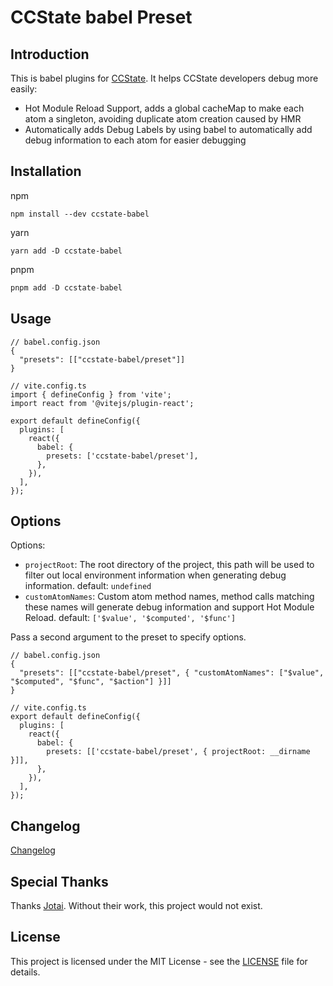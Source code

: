 # CCState babel Preset

## Introduction

This is babel plugins for [CCState](https://github.com/e7h4n/ccstate). It helps CCState developers debug more easily:

- Hot Module Reload Support, adds a global cacheMap to make each atom a singleton, avoiding duplicate atom creation caused by HMR
- Automatically adds Debug Labels by using babel to automatically add debug information to each atom for easier debugging

## Installation

npm

```
npm install --dev ccstate-babel
```

yarn

```
yarn add -D ccstate-babel
```

pnpm

```typescript
pnpm add -D ccstate-babel
```

## Usage

```
// babel.config.json
{
  "presets": [["ccstate-babel/preset"]]
}

// vite.config.ts
import { defineConfig } from 'vite';
import react from '@vitejs/plugin-react';

export default defineConfig({
  plugins: [
    react({
      babel: {
        presets: ['ccstate-babel/preset'],
      },
    }),
  ],
});
```

## Options

Options:

- `projectRoot`: The root directory of the project, this path will be used to filter out local environment information when generating debug information. default: `undefined`
- `customAtomNames`: Custom atom method names, method calls matching these names will generate debug information and support Hot Module Reload. default: `['$value', '$computed', '$func']`

Pass a second argument to the preset to specify options.

```
// babel.config.json
{
  "presets": [["ccstate-babel/preset", { "customAtomNames": ["$value", "$computed", "$func", "$action"] }]]
}

// vite.config.ts
export default defineConfig({
  plugins: [
    react({
      babel: {
        presets: [['ccstate-babel/preset', { projectRoot: __dirname }]],
      },
    }),
  ],
});
```

## Changelog

[Changelog](CHANGELOG.md)

## Special Thanks

Thanks [Jotai](https://github.com/pmndrs/jotai). Without their work, this project would not exist.

## License

This project is licensed under the MIT License - see the [LICENSE](../../LICENSE) file for details.
